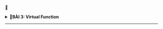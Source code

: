 📓

<details>
<summary><b>📖BÀI 3: Virtual Function</b></summary>

## 1. Tính đa hình - Polymorphism
- **Tính đa hình (Polymorphism)** có nghĩa là "nhiều dạng" và nó xảy ra khi chúng ta có nhiều class có liên quan với nhau thông qua tính kế thừa.
- Tính đa hình có thể được chia thành hai loại chính:<br>
&nbsp;+ Đa hình tại thời điểm biên dịch (Compile-time Polymorphism).<br>
&nbsp;+ Đa hình tại thời điểm chạy (Run-time Polymorphism).<br>
## 2. Hàm ảo
- **Hàm ảo** là một hàm thành viên được khai báo trong **class cha** với từ khóa **virtual**.
- Khi một hàm là virtual, nó có thể được ghi đè (override) trong class con để cung cấp cách triển khai riêng.
- Khi gọi một hàm ảo thông qua một con trỏ hoặc tham chiếu đến lớp con, hàm sẽ được quyết định dựa trên đối tượng thực tế mà con trỏ hoặc tham chiếu đang trỏ tới chứ không dựa vào kiểu của con trỏ.
- Ví dụ:
```cpp
#include <iostream>
#include <string>
using namespace std;

class DoiTuong
{
    protected:
        string name;
        int age;
        int id;

        // Hàm kiểm tra tên sinh viên có hợp lệ không
        bool checkName(string str)        // Tính trừu tượng
        {
            for (int i = 0; i < str.length(); i++)
            {
                char c = str[i];
                if (!((c >= 'A' && c <= 'Z') || (c >= 'a' && c <= 'z') || (c == ' ')))
                {
                    return false;
                }
            }
            return true;
        }

        // Hàm kiểm tra tuổi sinh viên có hợp lệ không
        bool checkAge(int age)            // Tính trừu tượng
        {
            if (age <= 0) return false;
            return true;
        }
        
    public:
        DoiTuong()          // Constructor
        {
            static int ID = 1;
            DoiTuong::id = ID;
            ID++;
        }
        // setter method: Hàm để cài đặt dữ liệu
        void setName(string newName)
        {
            if (checkName(newName))
            {
                cout << "Ten hop le!\n";
                name = newName;
            }
            else
            {
                cout << "Ten khong hop le!\n";
                name = "";
            }
        }

        // setter method: Hàm để cài đặt dữ liệu
        void setAge(int newAge)
        {
            if (checkAge(newAge))
            {
                cout << "Tuoi hop le!\n";
                age = newAge;
            }
            else
            {
                cout << "Tuoi hop le!\n";
                age = 0;
            }
        }

        // getter method: Hàm để lấy dữ liệu
        string getName()
        {   
            return name;
        }

        // getter method: Hàm để lấy dữ liệu
        int getAge()
        {   
            return age;
        }

        // getter method: Hàm để lấy dữ liệu
        int getID()
        {
            return id;
        }

        // Hàm hiển thị
        virtual void display()  // Hàm ảo - hàm virtual giúp gọi hàm dựa vào đối tượng thực tế
        {
            cout << "Ten: " << getName() << endl;
            cout << "Tuoi: " << getAge() << endl;
            cout << "MSV: " << getID() << endl;
        }
    
};

class SinhVien : public DoiTuong  // 1 class sử dụng lại thông tin class khác => tính kế thừa
{
    private:
        string chuyenNganh;

    public:
        void setchuyennganh(string newCN)
        {
            chuyenNganh = newCN;
        }

        string getCN()
        {
            return chuyenNganh;
        }

        void display() const ;// những class con định nghĩa lại hàm gọi là override
  
};

int main()
{

    SinhVien sv1, sv2;

    sv1.setName("Hieu");
    sv1.setAge(25);
    sv1.setchuyennganh("DTD59DH");
    sv1.display();
    
    // Tính đa hình sử dụng down - casting -> dễ gây lỗi bộ nhớ
    DoiTuong *dt;

    dt = &sv1;   
    dt->display();
    
    //Muốn in đầy đủ thông tin ta ép ngược lại về kiểu Sinh Vien
    ((SinhVien*)dt)->display(); // down - casting: là ép kiểu từ class cha xuống class con

     // Tính đa hình sử dụng up - casting -> đây là dạng ép kiểu an toàn
    SinhVien *sv = &sv1;   
    sv->display();
    
    ((DoiTuong*)sv)->display(); // up - casting: là ép kiểu từ class con lên class cha

    return 0;
}
```
## 3. Override và Tính đa hình run-time
- **Override** là việc ghi đè hàm ảo ở class con bằng cách định nghĩa lại nó. 
- Khi một hàm ảo được ghi đè, hành vi của nó sẽ **phụ thuộc vào kiểu của đối tượng thực tế**, chứ không phải kiểu của con trỏ hay tham chiếu.
- **Tính đa hình run-time** xảy ra khi quyết định gọi hàm nào (phiên bản của class cha hay class con) được đưa ra tại **thời điểm chạy**, không phải lúc biên dịch, giúp mở rộng chức năng. Điều này giúp chương trình linh hoạt hơn, giúp xác định đối tượng để gọi hàm cho hợp lý.

|Overload|Override|
|:------------------------|:------------------------|
|- Định nghĩa lại hàm  có thể mở rộng thêm tham số của hàm không có virtual|- Định nghĩa lại hàm phải giống hoàn toàn về đặc điểm|
|- Liên quan đến kế thừa|- Liên quan đến đa hình|
|- Không có virtual|- Có virtual|
## 4. Pure Virtual Function - Hàm thuần ảo
- **Hàm thuần ảo** là một **hàm ảo** không có phần định nghĩa trong class cha, được khai báo với **cú pháp = 0** và khiến class cha trở thành **class trừu tượng (abstract class)**, nghĩa là không thể tạo đối tượng từ class này.
- Abstract Class: Có ít nhất một hàm thuần ảo và các hàm khác không phải thuần ảo.
- Interface: Là class mà hàm bên trong là hàm thuần ảo.
- Ví dụ:
```cpp
#include <iostream>
using namespace std;

class cha    // class trừu tượng
{
    public:
        virtual void display() = 0; // Hàm ảo thuần túy
};

class con : public cha{
    public:
        void display() override{   // Ghi đè hàm ảo thuần túy
            cout << "display from class con" << endl;
        }
};

int main(){
    // cha ptr; // wrong - không thể tạo đối tượng vì là class trìu tượng
    cha *ptr;
    con obj;

    ptr = &obj;
    ptr->display();

    return 0;
}
```
 </details>
 
--------------------------------------------------------------------------------------------------------------------------------------------------------
